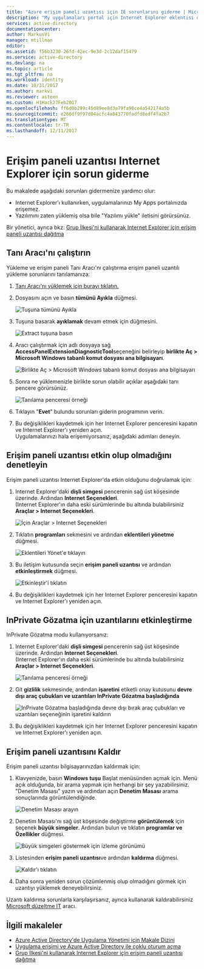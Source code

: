 ```yaml
---
title: "Azure erişim paneli uzantısı için IE sorunlarını giderme | Microsoft Docs"
description: "My uygulamaları portal için Internet Explorer eklentisi dağıtmak için Grup İlkesi kullanma"
services: active-directory
documentationcenter: 
author: MarkusVi
manager: mtillman
editor: 
ms.assetid: f56b3230-26fd-42ec-9e3d-2c12daf15479
ms.service: active-directory
ms.devlang: na
ms.topic: article
ms.tgt_pltfrm: na
ms.workload: identity
ms.date: 10/31/2017
ms.author: markvi
ms.reviewer: asteen
ms.custom: H1Hack27Feb2017
ms.openlocfilehash: ff6d0b299c45d89ee8d3a79fa98ce4a542174a5b
ms.sourcegitcommit: e266df9f97d04acfc4a843770fadfd8edf4fa2b7
ms.translationtype: MT
ms.contentlocale: tr-TR
ms.lasthandoff: 12/11/2017
---
```

# <a name="troubleshooting-the-access-panel-extension-for-internet-explorer"></a>Erişim paneli uzantısı Internet Explorer için sorun giderme
Bu makalede aşağıdaki sorunları gidermenize yardımcı olur:

* Internet Explorer'ı kullanırken, uygulamalarınızı My Apps portalınızda erişemez.
* Yazılımını zaten yüklemiş olsa bile "Yazılımı yükle" iletisini görürsünüz.

Bir yönetici, ayrıca bkz: [Grup İlkesi'ni kullanarak Internet Explorer için erişim paneli uzantısı dağıtma](active-directory-saas-ie-group-policy.md)

## <a name="run-the-diagnostic-tool"></a>Tanı Aracı'nı çalıştırın
Yükleme ve erişim paneli Tanı Aracı'nı çalıştırma erişim paneli uzantılı yükleme sorunlarını tanılamanıza:

1. [Tanı Aracı'nı yüklemek için burayı tıklatın.](https://account.activedirectory.windowsazure.com/applications/AccessPanelExtensionDiagnosticTool/AccessPanelExtensionDiagnosticTool.zip)
2. Dosyasını açın ve basın **tümünü Ayıkla** düğmesi.
   
    ![Tuşuna tümünü Ayıkla](./media/active-directory-saas-ie-troubleshooting/extract1.png)
3. Tuşuna basarak **ayıklamak** devam etmek için düğmesini.
   
    ![Extract tuşuna basın](./media/active-directory-saas-ie-troubleshooting/extract2.png)
4. Aracı çalıştırmak için adlı dosyaya sağ **AccessPanelExtensionDiagnosticTool**seçeneğini belirleyip **birlikte Aç > Microsoft Windows tabanlı komut dosyası ana bilgisayarı**.
   
    ![Birlikte Aç > Microsoft Windows tabanlı komut dosyası ana bilgisayarı](./media/active-directory-saas-ie-troubleshooting/open_tool.png)
5. Sonra ne yüklemenizle birlikte sorun olabilir açıklar aşağıdaki tanı pencere görürsünüz.
   
    ![Tanılama penceresi örneği](./media/active-directory-saas-ie-troubleshooting/tool_preview.png)
6. Tıklayın "**Evet**" bulundu sorunları giderin programının verin.
7. Bu değişiklikleri kaydetmek için her Internet Explorer penceresini kapatın ve Internet Explorer'ı yeniden açın.<br />Uygulamalarınızı hala erişemiyorsanız, aşağıdaki adımları deneyin.

## <a name="check-that-the-access-panel-extension-is-enabled"></a>Erişim paneli uzantısı etkin olup olmadığını denetleyin
Erişim paneli uzantısı Internet Explorer'da etkin olduğunu doğrulamak için:

1. Internet Explorer'daki **dişli simgesi** pencerenin sağ üst köşesinde üzerinde. Ardından **Internet Seçenekleri**.<br />(Internet Explorer'ın daha eski sürümlerinde bu altında bulabilirsiniz **Araçlar > Internet Seçenekleri**.
   
    ![İçin Araçlar > Internet Seçenekleri](./media/active-directory-saas-ie-troubleshooting/internetoptions.png)
2. Tıklatın **programları** sekmesini ve ardından **eklentileri yönetme** düğmesi.
   
    ![Eklentileri Yönet'e tıklayın](./media/active-directory-saas-ie-troubleshooting/internetoptions_programs.png)
3. Bu iletişim kutusunda seçin **erişim paneli uzantısı** ve ardından **etkinleştirmek** düğmesi.
   
    ![Etkinleştir'i tıklatın](./media/active-directory-saas-ie-troubleshooting/enableaddon.png)
4. Bu değişiklikleri kaydetmek için her Internet Explorer penceresini kapatın ve Internet Explorer'ı yeniden açın.

## <a name="enable-extensions-for-inprivate-browsing"></a>InPrivate Gözatma için uzantılarını etkinleştirme
InPrivate Gözatma modu kullanıyorsanız:

1. Internet Explorer'daki **dişli simgesi** pencerenin sağ üst köşesinde üzerinde. Ardından **Internet Seçenekleri**.<br />(Internet Explorer'ın daha eski sürümlerinde bu altında bulabilirsiniz **Araçlar > Internet Seçenekleri**.
   
    ![Tanılama penceresi örneği](./media/active-directory-saas-ie-troubleshooting/inprivateoptions.png)
2. Git **gizlilik** sekmesinde, ardından **işaretini** etiketli onay kutusunu **devre dışı araç çubukları ve uzantıları InPrivate Gözatma başladığında**</p>
   
    ![InPrivate Gözatma başladığında devre dışı bırak araç çubukları ve uzantıları seçeneğinin işaretini kaldırın](./media/active-directory-saas-ie-troubleshooting/enabletoolbars.png)
3. Bu değişiklikleri kaydetmek için her Internet Explorer penceresini kapatın ve Internet Explorer'ı yeniden açın.

## <a name="uninstall-the-access-panel-extension"></a>Erişim paneli uzantısını Kaldır
Erişim paneli uzantısı bilgisayarınızdan kaldırmak için:

1. Klavyenizde, basın **Windows tuşu** Başlat menüsünden açmak için. Menü açık olduğunda, bir arama yapmak için herhangi bir şey yazabilirsiniz. "Denetim Masası" yazın ve ardından açın **Denetim Masası** arama sonuçlarında görüntülendiğinde.
   
    ![Denetim Masası arayın](./media/active-directory-saas-ie-troubleshooting/search_sm.png)
2. Denetim Masası'nı sağ üst köşesinde değiştirme **görüntülemek** için seçenek **büyük simgeler**. Ardından bulun ve tıklatın **programlar ve Özellikler** düğmesi.
   
    ![Büyük simgeleri göstermek için izleme görünümü](./media/active-directory-saas-ie-troubleshooting/control_panel.png)
3. Listesinden **erişim paneli uzantısı**ve ardından **kaldırma** düğmesi.
   
    ![Kaldır'ı tıklatın](./media/active-directory-saas-ie-troubleshooting/uninstall.png)
4. Daha sonra yeniden sorun çözümlenmiş olup olmadığını görmek için uzantıyı yüklemek deneyebilirsiniz.

Uzantı kaldırma sorunlarla karşılaşırsanız, ayrıca kullanarak kaldırabilirsiniz [Microsoft düzeltme IT](https://go.microsoft.com/?linkid=9779673) aracı.

## <a name="related-articles"></a>İlgili makaleler
* [Azure Active Directory'de Uygulama Yönetimi için Makale Dizini](active-directory-apps-index.md)
* [Uygulama erişimi ve Azure Active Directory ile çoklu oturum açma](active-directory-appssoaccess-whatis.md)
* [Grup İlkesi'ni kullanarak Internet Explorer için erişim paneli uzantısı dağıtma](active-directory-saas-ie-group-policy.md)

